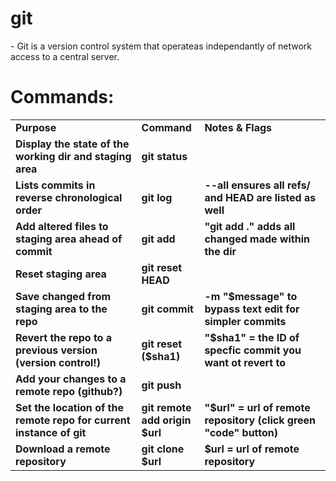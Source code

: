<h1>git</h1>
- Git is a version control system that operateas independantly of network access to a central server.
<h1>Commands:</h1>
<table>
<tr>
<td width="40%">
<strong>
Purpose
</strong>
</td>
<td width="20%">
<strong>
Command
</strong>
</td>
<td width="40%">
<strong>
Notes & Flags
</strong>
</td>
</tr>
<tr>
<td width="40%">
<strong>
Display the state of the working dir and staging area
</strong>
</td>
<td width="20%">
<strong>
git status
</strong>
</td>
<td width="40%">
<strong>
</strong>
</td>
</tr>
<tr>
<td width="40%">
<strong>
Lists commits in reverse chronological order
</strong>
</td>
<td width="20%">
<strong>
git log
</strong>
</td>
<td width="40%">
<strong>
--all ensures all refs/ and HEAD are listed as well
</strong>
</td>
</tr>
<tr>
<td width="40%">
<strong>
Add altered files to staging area ahead of commit
</strong>
</td>
<td width="20%">
<strong>
git add
</strong>
</td>
<td width="40%">
<strong>
"git add ." adds all changed made within the dir
</strong>
</td>
</tr>
<tr>
<td width="40%">
<strong>
Reset staging area
</strong>
</td>
<td width="20%">
<strong>
git reset HEAD
</strong>
</td>
<td width="40%">
<strong>
</strong>
</td>
</tr>
<tr>
<td width="40%">
<strong>
Save changed from staging area to the repo
</strong>
</td>
<td width="20%">
<strong>
git commit
</strong>
</td>
<td width="40%">
<strong>
-m "$message" to bypass text edit for simpler commits
</strong>
</td>
</tr>
<tr>
<td width="40%">
<strong>
Revert the repo to a previous version (version control!)
</strong>
</td>
<td width="20%">
<strong>
git reset ($sha1)
</strong>
</td>
<td width="40%">
<strong>
"$sha1" = the ID of specfic commit you want ot revert to 
</strong>
</td>
</tr>
<tr>
<td width="40%">
<strong>
Add your changes to a remote repo (github?)
</strong>
</td>
<td width="20%">
<strong>
git push
</strong>
</td>
<td width="40%">
<strong>
</strong>
</td>
</tr>
<tr>
<td width="40%">
<strong>
Set the location of the remote repo for current instance of git
</strong>
</td>
<td width="20%">
<strong>
git remote add origin $url
</strong>
</td>
<td width="40%">
<strong>
"$url" = url of remote repository (click green "code" button)
</strong>
</td>
</tr>
<tr>
<td width="40%">
<strong>
Download a remote repository
</strong>
</td>
<td width="20%">
<strong>
git clone $url
</strong>
</td>
<td width="40%">
<strong>
$url = url of remote repository
</strong>
</td>
</tr>